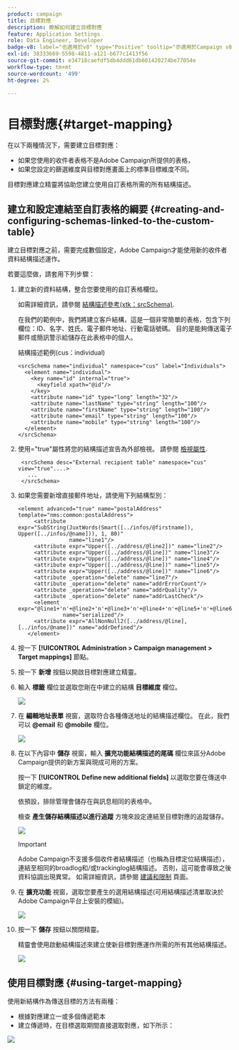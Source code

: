 ```yaml
---
product: campaign
title: 目標對應
description: 瞭解如何建立目標對應
feature: Application Settings
role: Data Engineer, Developer
badge-v8: label="也適用於v8" type="Positive" tooltip="亦適用於Campaign v8"
exl-id: 38333669-5598-4811-a121-b677c1413f56
source-git-commit: e34718caefdf5db4ddd61db601420274be77054e
workflow-type: tm+mt
source-wordcount: '499'
ht-degree: 2%

---
```


# 目標對應{#target-mapping}



在以下兩種情況下，需要建立目標對應：

* 如果您使用的收件者表格不是Adobe Campaign所提供的表格，
* 如果您設定的篩選維度與目標對應畫面上的標準目標維度不同。

目標對應建立精靈將協助您建立使用自訂表格所需的所有結構描述。

## 建立和設定連結至自訂表格的綱要 {#creating-and-configuring-schemas-linked-to-the-custom-table}

建立目標對應之前，需要完成數個設定，Adobe Campaign才能使用新的收件者資料結構描述運作。

若要這麼做，請套用下列步驟：

1. 建立新的資料結構，整合您要使用的自訂表格欄位。

   如需詳細資訊，請參閱 [結構描述參考(xtk：srcSchema)](../../configuration/using/about-schema-reference.md).

   在我們的範例中，我們將建立客戶結構，這是一個非常簡單的表格，包含下列欄位：ID、名字、姓氏、電子郵件地址、行動電話號碼。 目的是能夠傳送電子郵件或簡訊警示給儲存在此表格中的個人。

   結構描述範例(cus：individual)

   ```
   <srcSchema name="individual" namespace="cus" label="Individuals">
     <element name="individual">
       <key name="id" internal="true">
         <keyfield xpath="@id"/>
       </key>
       <attribute name="id" type="long" length="32"/>
       <attribute name="lastName" type="string" length="100"/>
       <attribute name="firstName" type="string" length="100"/>
       <attribute name="email" type="string" length="100"/>
       <attribute name="mobile" type="string" length="100"/>
     </element>
   </srcSchema>
   ```

1. 使用=&quot;true&quot;屬性將您的結構描述宣告為外部檢視。 請參閱 [檢視屬性](../../configuration/using/schema-characteristics.md#the-view-attribute).

   ```
    <srcSchema desc="External recipient table" namespace="cus" view="true"....>
      ...
    </srcSchema>
   ```

1. 如果您需要新增直接郵件地址，請使用下列結構型別：

   ```
   <element advanced="true" name="postalAddress" template="nms:common:postalAddress">
        <attribute expr="SubString(JuxtWords(Smart([../infos/@firstname]), Upper([../infos/@name])), 1, 80)"
                   name="line1"/>
        <attribute expr="Upper([../address/@line2])" name="line2"/>
        <attribute expr="Upper([../address/@line])" name="line3"/>
        <attribute expr="Upper([../address/@line])" name="line4"/>
        <attribute expr="Upper([../address/@line])" name="line5"/>
        <attribute expr="Upper([../address/@line])" name="line6"/>
        <attribute _operation="delete" name="line7"/>
        <attribute _operation="delete" name="addrErrorCount"/>
        <attribute _operation="delete" name="addrQuality"/>
        <attribute _operation="delete" name="addrLastCheck"/>
        <element expr="@line1+'n'+@line2+'n'+@line3+'n'+@line4+'n'+@line5+'n'+@line6"
                 name="serialized"/>
        <attribute expr="AllNonNull2([../address/@line], [../infos/@name])" name="addrDefined"/>
      </element>
   ```

1. 按一下 **[!UICONTROL Administration > Campaign management > Target mappings]** 節點。
1. 按一下 **新增** 按鈕以開啟目標對應建立精靈。
1. 輸入 **標籤** 欄位並選取您剛在中建立的結構 **目標維度** 欄位。

   ![](assets/mapping_diffusion_wizard_1.png)

1. 在 **編輯地址表單** 視窗，選取符合各種傳送地址的結構描述欄位。 在此，我們可以 **@email** 和 **@mobile** 欄位。

   ![](assets/mapping_diffusion_wizard_2.png)

1. 在以下內容中 **儲存** 視窗，輸入 **擴充功能結構描述的尾碼** 欄位來區分Adobe Campaign提供的新方案與現成可用的方案。

   按一下 **[!UICONTROL Define new additional fields]** 以選取您要在傳送中鎖定的維度。

   依預設，排除管理會儲存在與訊息相同的表格中。

   檢查 **產生儲存結構描述以進行追蹤** 方塊來設定連結至目標對應的追蹤儲存。

   ![](assets/mapping_diffusion_wizard_3.png)

   >[!IMPORTANT]
   >
   >Adobe Campaign不支援多個收件者結構描述（也稱為目標定位結構描述），連結至相同的broadlog和/或trackinglog結構描述。 否則，這可能會導致之後資料協調出現異常。 如需詳細資訊，請參閱 [建議和限制](../../configuration/using/about-custom-recipient-table.md) 頁面。

1. 在 **擴充功能** 視窗，選取您要產生的選用結構描述(可用結構描述清單取決於Adobe Campaign平台上安裝的模組)。

   ![](assets/mapping_diffusion_wizard_4.png)

1. 按一下 **儲存** 按鈕以關閉精靈。

   精靈會使用啟動結構描述來建立使新目標對應運作所需的所有其他結構描述。

   ![](assets/mapping_schema_list.png)

## 使用目標對應 {#using-target-mapping}

使用新結構作為傳送目標的方法有兩種：

* 根據對應建立一或多個傳遞範本
* 建立傳遞時，在目標選取期間直接選取對應，如下所示：

![](assets/mapping_selection_ciblage.png)
